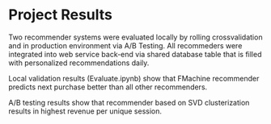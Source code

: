 # Project Results
Two recommender systems were evaluated locally by rolling crossvalidation and in production environment via A/B Testing.
All recommeders were integrated into web service back-end via shared database table that is filled with personalized recommendations daily.

Local validation results (Evaluate.ipynb) show that FMachine recommender predicts next purchase better than all other recommenders.

A/B testing results show that recommender based on SVD clusterization results in highest revenue per unique session.
